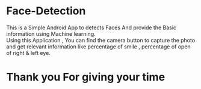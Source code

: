 # Face-Detection
This is a Simple Android App to detects Faces And provide the Basic information using Machine learning.       
Using this Application , You can find the camera button to capture the photo and get relevant information like percentage of smile , percentage of open of right &amp; left eye.

# Thank you For giving your time
